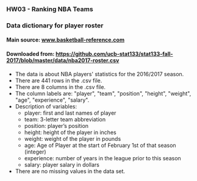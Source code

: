 ### HW03 - Ranking NBA Teams
### Data dictionary for player roster

#### Main source: www.basketball-reference.com
#### Downloaded from: https://github.com/ucb-stat133/stat133-fall-2017/blob/master/data/nba2017-roster.csv

* The data is about NBA players' statistics for the 2016/2017 season.
* There are 441 rows in the .csv file.
* There are 8 columns in the .csv file.
* The column labels are: "player", "team", "position", "height", "weight", "age", "experience", "salary".
* Description of variables:
    - player: first and last names of player
    - team: 3-letter team abbreviation
    - position: player’s position
    - height: height of the player in inches
    - weight: weight of the player in pounds
    - age: Age of Player at the start of February 1st of that season (integer)
    - experience: number of years in the league prior to this season
    - salary: player salary in dollars
* There are no missing values in the data set.